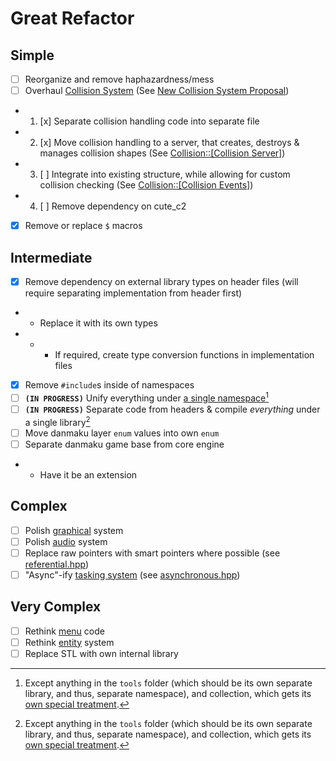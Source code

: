 # Great Refactor

## Simple

- [ ] Reorganize and remove haphazardness/mess
- [ ] Overhaul [Collision System](../../src/ctl/legacy/entity/collidable.hpp) (See [New Collision System Proposal](../changes/Collision.md))
- 1. [x] Separate collision handling code into separate file
- 2. [x] Move collision handling to a server, that creates, destroys & manages collision shapes (See [Collision::\[Collision Server\]](../changes/Collision.md#Collision-Server))
- 3. [ ] Integrate into existing structure, while allowing for custom collision checking (See [Collision::\[Collision Events\]](../changes/Collision.md#Collision-Events))
- 4. [ ] Remove dependency on cute_c2
- [x] Remove or replace `$` macros

## Intermediate

- [x] Remove dependency on external library types on header files (will require separating implementation from header first)
- - Replace it with its own types
- - - If required, create type conversion functions in implementation files
- [x] Remove `#include`s inside of namespaces
- [ ] **`(IN PROGRESS)`** Unify everything under [a single namespace](Makai.md)[^1]
- [ ] **`(IN PROGRESS)`** Separate code from headers & compile *everything* under a single library[^1]
- [ ] Move danmaku layer `enum` values into own `enum`
- [ ] Separate danmaku game base from core engine
- - Have it be an extension

## Complex
- [ ] Polish [graphical](../../src/new/graph) system
- [ ] Polish [audio](../../src/new/audio) system
- [ ] Replace raw pointers with smart pointers where possible (see [referential.hpp](../../src/ctl/legacy/referential.hpp))
- [ ] "Async"-ify [tasking system](../../src/ctl/legacy/tasking.hpp) (see [asynchronous.hpp](../../src/ctl/legacy/asynchronous.hpp))

## Very Complex
- [ ] Rethink [menu](../../src/legacy/gamedata/menu.hpp) code
- [ ] Rethink [entity](../../src/ctl/legacy/entity) system
- [ ] Replace STL with own internal library

[^1]: Except anything in the `tools` folder (which should be its own separate library, and thus, separate namespace), and collection, which gets its [own special treatment](Collection.md#Structure).
